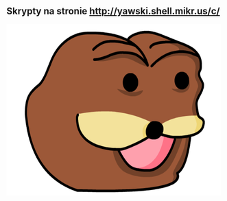 ## Skrypty na stronie http://yawski.shell.mikr.us/c/
<img src="Zdjecia/spurdo.png" width=500 height=400 >

